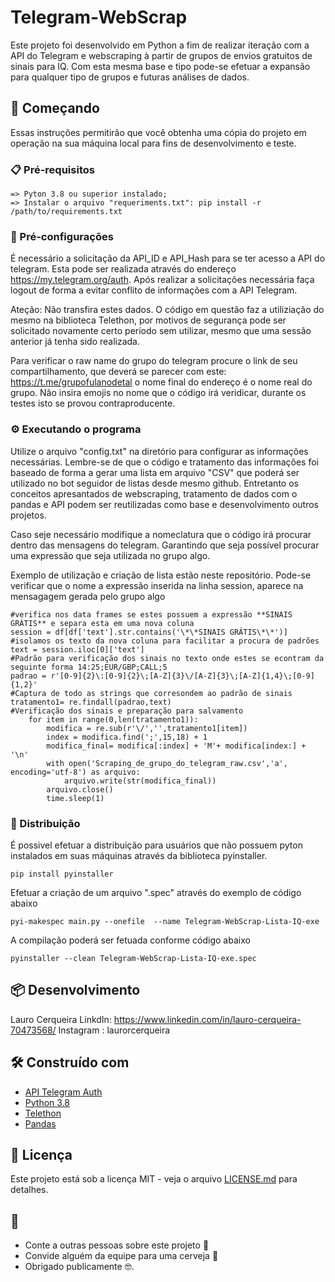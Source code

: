 # Telegram-WebScrap

Este projeto foi desenvolvido em Python a fim de realizar iteração com a API do Telegram e webscraping à partir de grupos de envios gratuitos de sinais para IQ. Com esta mesma base e tipo  pode-se efetuar a expansão para qualquer tipo de grupos e futuras análises de dados. 

## 🚀 Começando

Essas instruções permitirão que você obtenha uma cópia do projeto em operação na sua máquina local para fins de desenvolvimento e teste.

### 📋 Pré-requisitos

```
=> Pyton 3.8 ou superior instalado;
=> Instalar o arquivo "requeriments.txt": pip install -r /path/to/requirements.txt
```

### 🔧 Pré-configurações

É necessário a solicitação da API_ID e API_Hash para se ter acesso a API do telegram. Esta pode ser realizada através do endereço https://my.telegram.org/auth. Após realizar a solicitações necessária faça logout de forma a evitar conflito de informações com a API Telegram.

Ateção: Não transfira estes dados. O código em questão faz a utiliziação do mesmo na biblioteca Telethon, por motivos de segurança pode ser solicitado novamente certo período sem utilizar, mesmo que uma sessão anterior já tenha sido realizada. 

Para verificar o raw name do grupo do telegram procure o link de seu compartilhamento, que deverá se parecer com este: https://t.me/grupofulanodetal o nome final do endereço é o nome real do grupo. Não insira emojis no nome que o código irá veridicar, durante os testes isto se provou contraproducente.


### ⚙️ Executando o programa

Utilize o arquivo "config.txt" na diretório para configurar as informações necessárias.  Lembre-se de que o código e tratamento das informações foi baseado de forma a gerar uma lista em arquivo "CSV" que poderá ser utilizado no bot seguidor de listas desde mesmo github. Entretanto os conceitos apresantados de webscraping, tratamento de dados com o pandas e API podem ser reutilizadas como base e desenvolvimento outros projetos.

Caso seje necessário modifique a nomeclatura que o código irá procurar dentro das mensagens do telegram. Garantindo que seja possível procurar uma expressão que seja utilizada no grupo algo.

Exemplo de utilização e criação de lista estão neste repositório. Pode-se verificar que o nome a expressão inserida na linha session, aparece na mensagagem gerada pelo grupo algo



```
#verifica nos data frames se estes possuem a expressão **SINAIS GRÁTIS** e separa esta em uma nova coluna
session = df[df['text'].str.contains('\*\*SINAIS GRÁTIS\*\*')]
#isolamos os texto da nova coluna para facilitar a procura de padrões 
text = session.iloc[0]['text']
#Padrão para verificação dos sinais no texto onde estes se econtram da seguinte forma 14:25;EUR/GBP;CALL;5 
padrao = r'[0-9]{2}\:[0-9]{2}\;[A-Z]{3}\/[A-Z]{3}\;[A-Z]{1,4}\;[0-9]{1,2}'
#Captura de todo as strings que corresondem ao padrão de sinais 
tratamento1= re.findall(padrao,text)
#Verificação dos sinais e preparação para salvamento
    for item in range(0,len(tratamento1)):
        modifica = re.sub(r'\/','',tratamento1[item])
        index = modifica.find(';',15,18) + 1
        modifica_final= modifica[:index] + 'M'+ modifica[index:] + '\n'
        with open('Scraping_de_grupo_do_telegram_raw.csv','a', encoding='utf-8') as arquivo:
            arquivo.write(str(modifica_final))
        arquivo.close()
        time.sleep(1)

```

### 📨 Distribuição

É possivel efetuar a distribuição para usuários que não possuem pyton instalados em suas máquinas através da biblioteca pyinstaller. 

```
pip install pyinstaller 

```

Efetuar a criação de um arquivo ".spec" através do exemplo de código abaixo

```
pyi-makespec main.py --onefile  --name Telegram-WebScrap-Lista-IQ-exe

```

A compilação poderá ser fetuada conforme código abaixo

```
pyinstaller --clean Telegram-WebScrap-Lista-IQ-exe.spec

```


## 📦 Desenvolvimento

Lauro Cerqueira
LinkdIn: https://www.linkedin.com/in/lauro-cerqueira-70473568/
Instagram : laurorcerqueira

## 🛠️ Construído com

* [API Telegram Auth](https://my.telegram.org/auth)
* [Python 3.8](https://www.python.org/downloads/release/python-380/)
* [Telethon](https://docs.telethon.dev/en/stable/) 
* [Pandas](https://pandas.pydata.org/docs/index.html)


## 📄 Licença

Este projeto está sob a licença MIT - veja o arquivo [LICENSE.md](https://github.com/usuario/projeto/licenca) para detalhes.

## 🎁 

* Conte a outras pessoas sobre este projeto 📢
* Convide alguém da equipe para uma cerveja 🍺 
* Obrigado publicamente 🤓.

